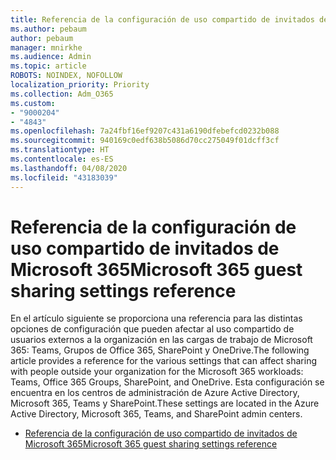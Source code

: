 ```yaml
---
title: Referencia de la configuración de uso compartido de invitados de Microsoft 365
ms.author: pebaum
author: pebaum
manager: mnirkhe
ms.audience: Admin
ms.topic: article
ROBOTS: NOINDEX, NOFOLLOW
localization_priority: Priority
ms.collection: Adm_O365
ms.custom:
- "9000204"
- "4843"
ms.openlocfilehash: 7a24fbf16ef9207c431a6190dfebefcd0232b088
ms.sourcegitcommit: 940169c0edf638b5086d70cc275049f01dcff3cf
ms.translationtype: HT
ms.contentlocale: es-ES
ms.lasthandoff: 04/08/2020
ms.locfileid: "43183039"
---
```

# <a name="microsoft-365-guest-sharing-settings-reference"></a><span data-ttu-id="6de01-102">Referencia de la configuración de uso compartido de invitados de Microsoft 365</span><span class="sxs-lookup"><span data-stu-id="6de01-102">Microsoft 365 guest sharing settings reference</span></span>

<span data-ttu-id="6de01-103">En el artículo siguiente se proporciona una referencia para las distintas opciones de configuración que pueden afectar al uso compartido de usuarios externos a la organización en las cargas de trabajo de Microsoft 365: Teams, Grupos de Office 365, SharePoint y OneDrive.</span><span class="sxs-lookup"><span data-stu-id="6de01-103">The following article provides a reference for the various settings that can affect sharing with people outside your organization for the Microsoft 365 workloads: Teams, Office 365 Groups, SharePoint, and OneDrive.</span></span> <span data-ttu-id="6de01-104">Esta configuración se encuentra en los centros de administración de Azure Active Directory, Microsoft 365, Teams y SharePoint.</span><span class="sxs-lookup"><span data-stu-id="6de01-104">These settings are located in the Azure Active Directory, Microsoft 365, Teams, and SharePoint admin centers.</span></span>

- [<span data-ttu-id="6de01-105">Referencia de la configuración de uso compartido de invitados de Microsoft 365</span><span class="sxs-lookup"><span data-stu-id="6de01-105">Microsoft 365 guest sharing settings reference</span></span>](https://docs.microsoft.com/microsoft-365/solutions/microsoft-365-guest-settings?view=o365-worldwide)
